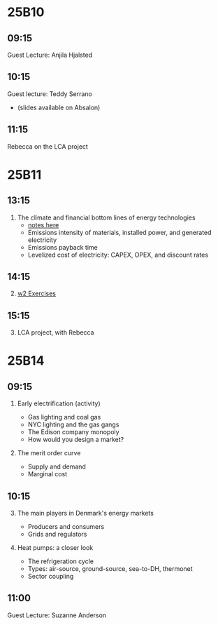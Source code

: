 
25B10
=====

09:15
-----
Guest Lecture: Anjila Hjalsted

10:15
-----
Guest lecture: Teddy Serrano
- (slides available on Absalon)

11:15
-----
Rebecca on the LCA project

25B11
=====

13:15
-----
1. The climate and financial bottom lines of energy technologies
   - [notes here](../w2/w2L1_energy_economics.md)
   - Emissions intensity of materials, installed power, and generated electricity
   - Emissions payback time
   - Levelized cost of electricity: CAPEX, OPEX, and discount rates

14:15
-----
2. [w2 Exercises](https://github.com/Green-Energy-Course/Green-Energy-Exercises/blob/main/w2_Energy_Economics.ipynb)

15:15
-----
3. LCA project, with Rebecca

25B14
=====

09:15
-----
1. Early electrification (activity)
   - Gas lighting and coal gas
   - NYC lighting and the gas gangs
   - The Edison company monopoly
   - How would you design a market?

2. The merit order curve
   - Supply and demand
   - Marginal cost

10:15
-----
3. The main players in Denmark's energy markets
   - Producers and consumers
   - Grids and regulators
  
4. Heat pumps: a closer look
   - The refrigeration cycle
   - Types: air-source, ground-source, sea-to-DH, thermonet
   - Sector coupling

11:00
-----
Guest Lecture: Suzanne Anderson


